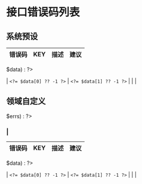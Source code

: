 <!-- toc -->

# 接口错误码列表

<?php if ($errors[0] ?? false) : ?>
## 系统预设

| 错误码 | KEY | 描述 | 建议 |
| :--- | :--- | :--- | :--- |
<?php foreach (($errors[0] ?? []) as $key => $data) : ?>
| `<?= $data[0] ?? -1 ?>` | `<?= $data[1] ?? -1 ?>` | <?= $data[2] ?? '-' ?> | <?= $data[3] ?? '-' ?> |
<?php endforeach ?>
<?php endif ?>

<?php if ($errors[1] ?? false) : ?>
## 领域自定义

<?php foreach (($errors[1] ?? []) as $domain => $errs) : ?>

### <?= \ConfigManager::getDomainByKey($domain, 'domain.title', $domain)  ?> | <?= $domain ?>


| 错误码 | KEY | 描述 | 建议 |
| :--- | :--- | :--- | :--- |
<?php foreach ($errs as $key => $data) : ?>
| `<?= $data[0] ?? -1 ?>` | `<?= $data[1] ?? -1 ?>` | <?= $data[2] ?? '-' ?> | <?= $data[3] ?? '-' ?> |
<?php endforeach ?>
<?php endforeach ?>

<?php endif ?>
